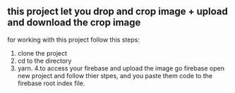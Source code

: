 ## this project let you drop and crop image + upload and download the crop image

for working with this project follow this steps:

1. clone the project
2. cd to the directory 
3. yarn.
4.to access your firebase and upload the image go firebase open new project and follow thier stpes, and you paste them code to the firebase root index file.



